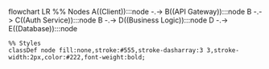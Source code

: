 flowchart LR
    %% Nodes
    A((Client)):::node -.-> B((API Gateway)):::node
    B -.-> C((Auth Service)):::node
    B -.-> D((Business Logic)):::node
    D -.-> E((Database)):::node

    %% Styles
    classDef node fill:none,stroke:#555,stroke-dasharray:3 3,stroke-width:2px,color:#222,font-weight:bold;
